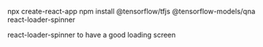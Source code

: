 npx create-react-app
npm install @tensorflow/tfjs @tensorflow-models/qna react-loader-spinner

react-loader-spinner to have a good loading screen

